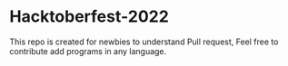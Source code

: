 # Hacktoberfest-2022

This repo is created for newbies to understand Pull request, Feel free to contribute add programs in any language.
